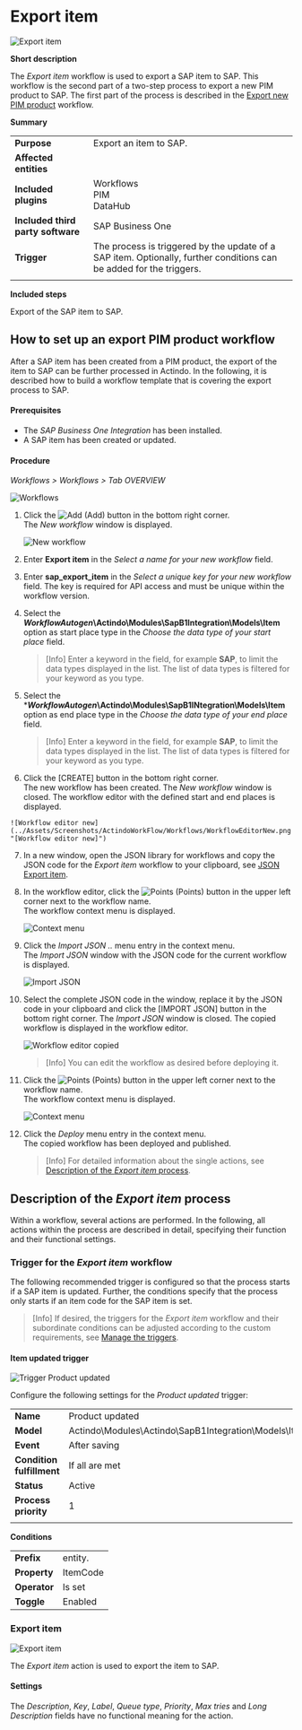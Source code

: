# Export item

![Export item](../Assets/Screenshots/ProcessDocumentation/ExportItem.png "[Export item]")

[comment]: <> (add screenshot)

**Short description**

The *Export item* workflow is used to export a SAP item to SAP. 
This workflow is the second part of a two-step process to export a new PIM product to SAP. The first part of the process is described in the [Export new PIM product](../ExportNewPIMProduct/ExportNewPIMProduct.md) workflow.

**Summary**

|    |    |  
|----|----|
|**Purpose** | Export an item to SAP. |
|**Affected entities** | |
|**Included plugins** | Workflows <br> PIM <br> DataHub | 
|**Included third party software** | SAP Business One |   
|**Trigger** | The process is triggered by the update of a SAP item. Optionally, further conditions can be added for the triggers. | 
|    |     |

**Included steps**

Export of the SAP item to SAP.


## How to set up an export PIM product workflow

After a SAP item has been created from a PIM product, the export of the item to SAP can be further processed in Actindo.
In the following, it is described how to build a workflow template that is covering the export process to SAP.

#### Prerequisites

- The *SAP Business One Integration* has been installed.
- A SAP item has been created or updated.

[comment]: <> (add prerequisites)


#### Procedure

*Workflows > Workflows > Tab OVERVIEW*

![Workflows](../Assets/Screenshots/ActindoWorkFlow/Workflows/Workflows.png "[Workflows]")

1. Click the ![Add](../Assets/Icons/Plus01.png "[Add]") (Add) button in the bottom right corner.   
    The *New workflow* window is displayed.

    ![New workflow](../Assets/Screenshots/ActindoWorkFlow/Workflows/NewWorkflow.png "[New workflow]")

2. Enter **Export item** in the *Select a name for your new workflow* field.

3. Enter **sap_export_item** in the *Select a unique key for your new workflow* field. The key is required for API access and must be unique within the workflow version.

4. Select the **___WorkflowAutogen___\Actindo\Modules\SapB1Integration\Models\Item** option as start place type in the *Choose the data type of your start place* field.

    > [Info] Enter a keyword in the field, for example **SAP**, to limit the data types displayed in the list. The list of data types is filtered for your keyword as you type.

5. Select the ***___WorkflowAutogen___\Actindo\Modules\SapB1INtegration\Models\Item** option as end place type in the *Choose the data type of your end place* field.

    > [Info] Enter a keyword in the field, for example **SAP**, to limit the data types displayed in the list. The list of data types is filtered for your keyword as you type.

  6. Click the [CREATE] button in the bottom right corner.   
    The new workflow has been created. The *New workflow* window is closed. The workflow editor with the defined start and end places is displayed.  

    ![Workflow editor new](../Assets/Screenshots/ActindoWorkFlow/Workflows/WorkflowEditorNew.png "[Workflow editor new]")

7. In a new window, open the JSON library for workflows and copy the JSON code for the *Export item* workflow to your clipboard, see [JSON Export item](./ExportItem.json).

8. In the workflow editor, click the ![Points](../Assets/Icons/Points02.png "[Points]") (Points) button in the upper left corner next to the workflow name.   
    The workflow context menu is displayed.

    ![Context menu](../Assets/Screenshots/ActindoWorkFlow/Workflows/ContextMenu.png "[Context menu]")

9. Click the *Import JSON ..* menu entry in the context menu.   
    The *Import JSON* window with the JSON code for the current workflow is displayed.

    ![Import JSON](../Assets/Screenshots/ActindoWorkFlow/Workflows/ImportJSON.png "[Import JSON]")

10. Select the complete JSON code in the window, replace it by the JSON code in your clipboard and click the [IMPORT JSON] button in the bottom right corner.
    The *Import JSON* window is closed. The copied workflow is displayed in the workflow editor.

    ![Workflow editor copied](../Assets/Screenshots/ActindoWorkFlow/Workflows/WorkflowEditorCopied.png "[Workflow editor copied]")

    > [Info] You can edit the workflow as desired before deploying it.

11. Click the ![Points](../Assets/Icons/Points02.png "[Points]") (Points) button in the upper left corner next to the workflow name.   
    The workflow context menu is displayed.

    ![Context menu](../Assets/Screenshots/ActindoWorkFlow/Workflows/ContextMenu.png "[Context menu]")

12. Click the *Deploy* menu entry in the context menu.   
    The copied workflow has been deployed and published.

    > [Info] For detailed information about the single actions, see [Description of the *Export item* process](#description-of-the-export-item-process).



## Description of the *Export item* process

Within a workflow, several actions are performed. 
In the following, all actions within the process are described in detail, specifying their function and their functional settings.


### Trigger for the *Export item* workflow

The following recommended trigger is configured so that the process starts if a SAP item is updated. Further, the conditions specify that the process only starts if an item code for the SAP item is set. 

> [Info] If desired, the triggers for the *Export item* workflow and their subordinate conditions can be adjusted according to the custom requirements, see [Manage the triggers](../ActindoWorkFlow/Operation/03_ManageTriggers.md). 


#### Item updated trigger

![Trigger Product updated](../Assets/Screenshots/ProcessDocumentation/TriggerProductUpdated.png "[Trigger Product updated]")

Configure the following settings for the *Product updated* trigger:

|    |    |
|----|----|
|**Name** | Product updated |
|**Model** | Actindo\Modules\Actindo\SapB1Integration\Models\Item |
|**Event** | After saving | 
|**Condition fulfillment** | If all are met |   
|**Status** | Active |
|**Process priority** | 1 | 
|    |    |

**Conditions**

|    |    |
|----|----|
|**Prefix** | entity. | 
|**Property** | ItemCode | 
|**Operator** | Is set | 
|**Toggle** | Enabled | 


### Export item

![Export item](../Assets/Screenshots/ProcessDocumentation/ExportItem.png "[Export item]")

[comment]: <> (add screenshot)

The *Export item* action is used to export the item to SAP.

#### Settings

The *Description*, *Key*, *Label*, *Queue type*, *Priority*, *Max tries* and *Long Description* fields have no functional meaning for the action.    
